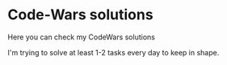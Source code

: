 # Code-Wars solutions

Here you can check my CodeWars solutions

I'm trying to solve at least 1-2 tasks every day to keep in shape.
